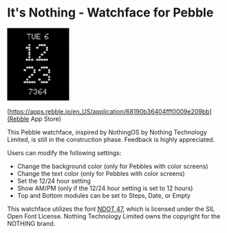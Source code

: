 # It's Nothing - Watchface for Pebble
![Screenshot](./assets/screenshot_1.png)

[https://apps.rebble.io/en_US/application/68190b36404fff0009e209bb](Rebble App Store)

This Pebble watchface, inspired by NothingOS by Nothing Technology Limited, is still in the construction phase. Feedback is highly appreciated.

Users can modify the following settings:

- Change the background color (only for Pebbles with color screens)
- Change the text color (only for Pebbles with color screens)
- Set the 12/24 hour setting
- Show AM/PM (only if the 12/24 hour setting is set to 12 hours)
- Top and Bottom modules can be set to Steps, Date, or Empty

This watchface utilizes the font [NDOT 47](https://fontstruct.com/fontstructions/show/2047444/ndot-45-inspired-by-nothing-1), which is licensed under the SIL Open Font License. 
Nothing Technology Limited owns the copyright for the NOTHING brand.